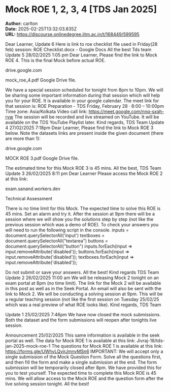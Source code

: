 # Mock ROE 1, 2, 3, 4 [TDS Jan 2025]

**Author:** carlton  
**Date:** 2025-02-25T13:32:03.835Z  
**URL:** https://discourse.onlinedegree.iitm.ac.in/t/168449/599595

Dear Learner,
Update 6
Here is link to roe checklist file used in Friday(28 feb) session: ROE Checklist.docx - Google Docs
All the best
Tds team
Update 5
28/02/2025 1:05 pm
Dear Learner,
Please find the link to Mock ROE 4. This is the final Mock before actual ROE.


drive.google.com



mock_roe_4.pdf
Google Drive file.





We have a special session scheduled for tonight from 8pm to 10pm. We will be sharing some important information during that session which will help you for your ROE. It is available in your google calendar.
The meet link for that session is:
ROE Preparation - TDS
Friday, February 28 · 8:00 – 10:00pm
Time zone: Asia/Kolkata
Video call link: https://meet.google.com/nnq-sxqh-ryw
The session will be recorded and live streamed on YouTube.
It will be available on the TDS YouTube Playlist later.
Kind regards,
TDS Team
Update 4
27/02/2025 7:18pm
Dear Learner,
Please find the link to Mock ROE 3 below. Note the datasets links are present inside the given document (there are more than 1):


drive.google.com



MOCK ROE 3.pdf
Google Drive file.





The estimated time for this Mock ROE 3 is 45 mins.
All the best,
TDS Team
Update 3
26/02/2025 8:11 pm
Dear Learner
Please access the Mock ROE 2 at this link:



exam.sanand.workers.dev


Technical Assessment





There is no time limit for this Mock. The expected time to solve this ROE is 45 mins. Set an alarm and try it.
After the session at 9pm there will be a session where we will show you the solutions step by step (not like the previous session which was a demo of ROE).
To check your answers you will need to run the following script in the console.
inputs = document.querySelectorAll('input')
textboxes = document.querySelectorAll("textarea")
buttons = document.querySelectorAll("button")
inputs.forEach(input => input.removeAttribute('disabled'));
buttons.forEach(input => input.removeAttribute('disabled'));
textboxes.forEach(input => input.removeAttribute('disabled'));

Do not submit or save your answers.
All the best!
Kind regards
TDS Team
Update 2
26/02/2025 11:00 am
We will be releasing Mock 2 tonight on an exam portal at 8pm (no time limit).
The link for the Mock 2 will be available in this post as well as in the Seek Portal. An email will also be sent with the link to Mock 2.
We will be conducting a solving session at 9pm. This will be a regular teaching session (not like the first session on Tuesday 25/02/25 which was a real preview of what ROE looks like).
Kind regards,
TDS Team

Update 1
25/02/2025 7:46pm
We have now closed the mock submissions.
Both the dataset and the form submissions will reopen after tonights live session.

Announcement
25/02/2025
This same information is available in the seek portal as well.
The data for Mock ROE 1 is available at this link:
Jivraj-18/tds-jan-2025-mock-roe-1
The questions for Mock ROE 1 is available at this link:
https://forms.gle/UWhvLQvjrJmnvMSn6
IMPORTANT: We will accept only a single submission of the Mock Question Form. Solve all the questions first, and then fill the form and make a single submission at the end.
The form submission will be temporarily closed after 8pm.
We have provided this for you to test yourself. The expected time to complete this Mock ROE is 45 mins.
We will allow access to the Mock ROE and the question form after the live solving session tonight.
All the best!
